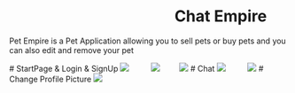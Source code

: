 # &nbsp;&nbsp;&nbsp;&nbsp;&nbsp;&nbsp;&nbsp;&nbsp;&nbsp;&nbsp;&nbsp;&nbsp;&nbsp;&nbsp;&nbsp;&nbsp;&nbsp;&nbsp;&nbsp;&nbsp;&nbsp;&nbsp;&nbsp;&nbsp;&nbsp;&nbsp;&nbsp;&nbsp;&nbsp;&nbsp;&nbsp;&nbsp;&nbsp;&nbsp;&nbsp;&nbsp;&nbsp;&nbsp;&nbsp;&nbsp;&nbsp;&nbsp;&nbsp;&nbsp; Chat Empire
<p> Pet Empire is a Pet Application allowing you to sell pets or buy pets and you can also edit and remove your pet </p>
# StartPage & Login & SignUp
<img src="https://media.giphy.com/media/G49CxoIFQQOj0q8PJt/giphy.gif">&nbsp; &nbsp;&nbsp;&nbsp;&nbsp;&nbsp;&nbsp;&nbsp;&nbsp;<img src="https://media.giphy.com/media/kQ5m11ZE3U92JjlzHK/giphy.gif">&nbsp; &nbsp;&nbsp;&nbsp;&nbsp;&nbsp;&nbsp;
<img src="https://media.giphy.com/media/exeIKIvDYMdVegPOYa/giphy.gif">
# Chat 
<img src="https://media.giphy.com/media/oDD4WmKiHzAqbmR2YU/giphy.gif">&nbsp; &nbsp;&nbsp;&nbsp;&nbsp;&nbsp;&nbsp;&nbsp;&nbsp;<img src="https://media.giphy.com/media/8Y5a9mKfM57F4powVu/giphy.gif">
# Change Profile Picture 
<img src="https://media.giphy.com/media/kMFkh0rDEFnPbfeXgW/giphy.gif">
